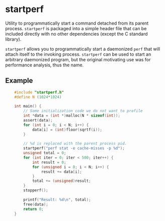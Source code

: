 # startperf
Utility to programmatically start a command detached from its parent process. `startperf` is packaged into a simple header file that can be included directly with no other dependencies (except the C standard library).

`startperf` allows you to programmatically start a daemonized `perf` that will attach itself to the invoking process. `startperf` can be used to start an arbitrary daemonized program, but the original motivating use was for performance analysis, thus the name.

## Example

```c
    #include "startperf.h"
    #define N (1024*1024)
    
    int main() {
        // Some initialization code we do not want to profile
        int *data = (int *)malloc(N * sizeof(int));
        assert(data);
        for (int i = 0; i < N; i++) {
            data[i] = (int)floor(sqrtf(i));
        }
    
        // %d is replaced with the parent process pid.
        startperf("perf stat -e cache-misses -p %d");
        unsigned total = 0;
        for (int iter = 0; iter < 500; iter++) {
            int result = 0;
            for (unsigned i = 0; i < N; i++) {
                result += data[i];
            }
            total += (unsigned)result;
        }
        stopperf();
    
        printf("Result: %d\n", total);
        free(data);
        return 0;
    }
```
